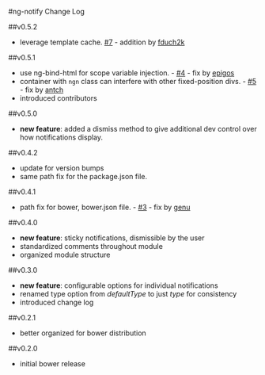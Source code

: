 #ng-notify Change Log

##v0.5.2
- leverage template cache. [#7](https://github.com/matowens/ng-notify/pull/7) - addition by [fduch2k](https://github.com/fduch2k)

##v0.5.1
- use ng-bind-html for scope variable injection. - [#4](https://github.com/matowens/ng-notify/pull/4) - fix by [epigos](https://github.com/epigos)
- container with `ngn` class can interfere with other fixed-position divs. - [#5](https://github.com/matowens/ng-notify/issues/5) - fix by [antch](https://github.com/antch)
- introduced contributors

##v0.5.0
- **new feature**: added a dismiss method to give additional dev control over how notifications display.

##v0.4.2
- update for version bumps
- same path fix for the package.json file.

##v0.4.1
- path fix for bower, bower.json file. - [#3](https://github.com/matowens/ng-notify/pull/3/files) - fix by [genu](https://github.com/genu)

##v0.4.0
- **new feature**: sticky notifications, dismissible by the user
- standardized comments throughout module
- organized module structure

##v0.3.0
- **new feature**: configurable options for individual notifications
- renamed type option from *defaultType* to just *type* for consistency
- introduced change log

##v0.2.1
- better organized for bower distribution

##v0.2.0
- initial bower release
